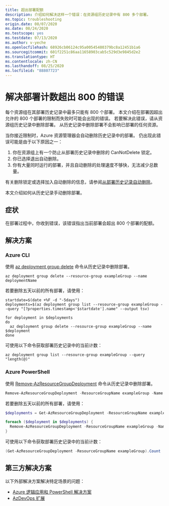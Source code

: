 ```yaml
---
title: 超出部署配额
description: 介绍如何解决这样一个错误：在资源组历史记录中有 800 多个部署。
ms.topic: troubleshooting
origin.date: 08/07/2020
ms.date: 08/24/2020
ms.testscope: yes
ms.testdate: 07/13/2020
ms.author: v-yeche
ms.openlocfilehash: 68926cb06124c95a00545480379bc8a12451b1a6
ms.sourcegitcommit: 601f2251c86aa11658903cab5c529d3e9845d2e2
ms.translationtype: HT
ms.contentlocale: zh-CN
ms.lasthandoff: 08/25/2020
ms.locfileid: "88807723"
---
```

<!--Verified successfully on 2020/07/13 by harris-->
# <a name="resolve-error-when-deployment-count-exceeds-800"></a>解决部署计数超出 800 的错误

每个资源组在其部署历史记录中最多只能有 800 个部署。 本文介绍在部署因超出允许的 800 个部署的限制而失败时可能会出现的错误。 若要解决此错误，请从资源组历史记录中删除部署。 从历史记录中删除部署不会影响已部署的任何资源。

当你接近限制时，Azure 资源管理器会自动删除历史记录中的部署。 仍出现此错误可能是由于以下原因之一：

1. 你在资源组上有一个防止从部署历史记录中删除的 CanNotDelete 锁定。
1. 你已选择退出自动删除。
1. 你有大量同时运行的部署，并且自动删除的处理速度不够快，无法减少总数量。

有关删除锁定或选择加入自动删除的信息，请参阅[从部署历史记录自动删除](deployment-history-deletions.md)。

本文介绍如何从历史记录手动删除部署。

## <a name="symptom"></a>症状

在部署过程中，你收到错误，该错误指出当前部署会超出 800 个部署的配额。

## <a name="solution"></a>解决方案

### <a name="azure-cli"></a>Azure CLI

使用 [az deployment group delete](https://docs.azure.cn/cli/group/deployment?view=azure-cli-latest#az-deployment-group-delete) 命令从历史记录中删除部署。

```azurecli
az deployment group delete --resource-group exampleGroup --name deploymentName
```

若要删除五天以前的所有部署，请使用：

```azurecli
startdate=$(date +%F -d "-5days")
deployments=$(az deployment group list --resource-group exampleGroup --query "[?properties.timestamp<'$startdate'].name" --output tsv)

for deployment in $deployments
do
  az deployment group delete --resource-group exampleGroup --name $deployment
done
```

可使用以下命令获取部署历史记录中的当前计数：

```azurecli
az deployment group list --resource-group exampleGroup --query "length(@)"
```

### <a name="azure-powershell"></a>Azure PowerShell

使用 [Remove-AzResourceGroupDeployment](https://docs.microsoft.com/powershell/module/az.resources/remove-azresourcegroupdeployment) 命令从历史记录中删除部署。

```powershell
Remove-AzResourceGroupDeployment -ResourceGroupName exampleGroup -Name deploymentName
```

若要删除五天以前的所有部署，请使用：

```powershell
$deployments = Get-AzResourceGroupDeployment -ResourceGroupName exampleGroup | Where-Object Timestamp -lt ((Get-Date).AddDays(-5))

foreach ($deployment in $deployments) {
  Remove-AzResourceGroupDeployment -ResourceGroupName exampleGroup -Name $deployment.DeploymentName
}
```

可使用以下命令获取部署历史记录中的当前计数：

```powershell
(Get-AzResourceGroupDeployment -ResourceGroupName exampleGroup).Count
```

## <a name="third-party-solutions"></a>第三方解决方案

以下外部解决方案解决特定场景的问题：

* [Azure 逻辑应用和 PowerShell 解决方案](https://devkimchi.com/2018/05/30/managing-excessive-arm-deployment-histories-with-logic-apps/)
* [AzDevOps 扩展](https://github.com/christianwaha/AzureDevOpsExtensionCleanRG)

<!-- Update_Description: update meta properties, wording update, update link -->